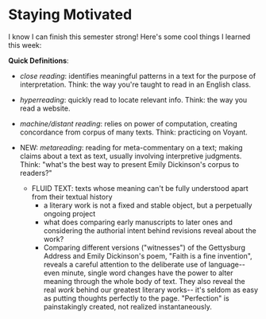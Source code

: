 # Staying Motivated

I know I can finish this semester strong! Here's some cool things I learned this week: 

**Quick Definitions**: 
- *close reading*: identifies meaningful patterns in a text for the purpose of interpretation. Think: the way you're taught to read in an English class. 
- *hyperreading*: quickly read to locate relevant info. Think: the way you read a website.
- *machine/distant reading*: relies on power of computation, creating concordance from corpus of many texts. Think: practicing on Voyant.
- NEW: *metareading*: reading for meta-commentary on a text; making claims about a text as text, usually involving interpretive judgments. Think: "what's the best way to present Emily Dickinson's corpus to readers?"

    * FLUID TEXT: texts whose meaning can't be fully understood apart from their textual history
        - a literary work is not a fixed and stable object, but a perpetually ongoing project
        - what does comparing early manuscripts to later ones and considering the authorial intent behind revisions reveal about the work? 
        - Comparing different versions ("witnesses") of the Gettysburg Address and Emily Dickinson's poem, "Faith is a fine invention", reveals a careful attention to the deliberate use of language-- even minute, single word changes have the power to alter meaning through the whole body of text. They also reveal the real *work* behind our greatest literary works-- it's seldom as easy as putting thoughts perfectly to the page. "Perfection" is painstakingly created, not realized instantaneously. 
